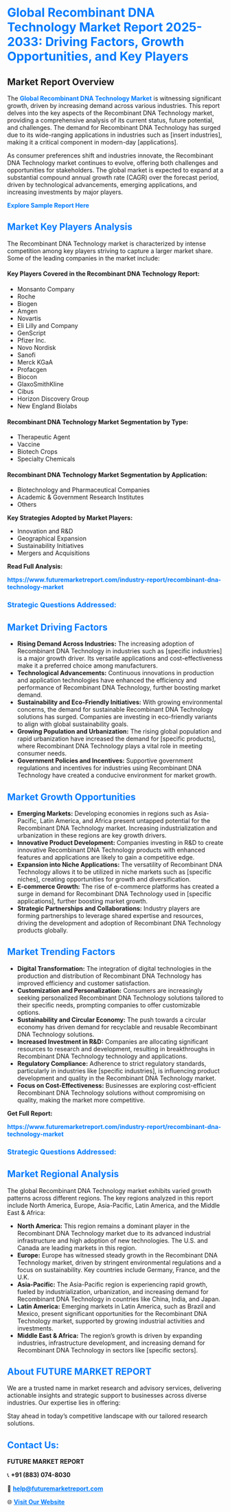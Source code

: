 <h1 style="color: #007BFF;">Global Recombinant DNA Technology Market Report 2025-2033: Driving Factors, Growth Opportunities, and Key Players</h1>

<section id="overview">
<h2>Market Report Overview</h2>
<p>The <a href="https://www.futuremarketreport.com/industry-report/recombinant-dna-technology-market" style="color: #007BFF; text-decoration: none;"><strong>Global Recombinant DNA Technology Market</strong></a> is witnessing significant growth, driven by increasing demand across various industries. This report delves into the key aspects of the Recombinant DNA Technology market, providing a comprehensive analysis of its current status, future potential, and challenges. The demand for Recombinant DNA Technology has surged due to its wide-ranging applications in industries such as [insert industries], making it a critical component in modern-day [applications].</p>
<p>As consumer preferences shift and industries innovate, the Recombinant DNA Technology market continues to evolve, offering both challenges and opportunities for stakeholders. The global market is expected to expand at a substantial compound annual growth rate (CAGR) over the forecast period, driven by technological advancements, emerging applications, and increasing investments by major players.</p>
</section>

<section id="overview">
<p><a href="https://www.futuremarketreport.com/request-sample/reportId=106459" style="color: #007BFF; text-decoration: none;"><strong>Explore Sample Report Here</strong></a></p>
</section>

<section id="key-players">
<h2 style="color: #007BFF;">Market Key Players Analysis</h2>
<p>The Recombinant DNA Technology market is characterized by intense competition among key players striving to capture a larger market share. Some of the leading companies in the market include:</p>
<h4>Key Players Covered in the Recombinant DNA Technology Report:</h4>
<ul><li>Monsanto Company</li><li>Roche</li><li>Biogen</li><li>Amgen</li><li>Novartis</li><li>Eli Lilly and Company</li><li>GenScript</li><li>Pfizer Inc.</li><li>Novo Nordisk</li><li>Sanofi</li><li>Merck KGaA</li><li>Profacgen</li><li>Biocon</li><li>GlaxoSmithKline</li><li>Cibus</li><li>Horizon Discovery Group</li><li>New England Biolabs</li></ul>
<h4>Recombinant DNA Technology Market Segmentation by Type:</h4>
<ul><li>Therapeutic Agent</li><li>Vaccine</li><li>Biotech Crops</li><li>Specialty Chemicals</li></ul>

<h4>Recombinant DNA Technology Market Segmentation by Application:</h4>
<ul><li>Biotechnology and Pharmaceutical Companies</li><li>Academic &amp; Government Research Institutes</li><li>Others</li></ul>
<p><strong>Key Strategies Adopted by Market Players:</strong></p>
<ul>
<li>Innovation and R&D</li>
<li>Geographical Expansion</li>
<li>Sustainability Initiatives</li>
<li>Mergers and Acquisitions</li>
</ul>
</section>

<section>
<p><strong>Read Full Analysis: </strong></p><a href="https://www.futuremarketreport.com/industry-report/recombinant-dna-technology-market" style="color: #007BFF; text-decoration: none;"><strong>https://www.futuremarketreport.com/industry-report/recombinant-dna-technology-market</strong></a>
<h3 style="color: #007BFF;">Strategic Questions Addressed:</h3>
</section>

<section id="driving-factors">
<h2 style="color: #007BFF;">Market Driving Factors</h2>
<ul>
<li><strong>Rising Demand Across Industries:</strong> The increasing adoption of Recombinant DNA Technology in industries such as [specific industries] is a major growth driver. Its versatile applications and cost-effectiveness make it a preferred choice among manufacturers.</li>
<li><strong>Technological Advancements:</strong> Continuous innovations in production and application technologies have enhanced the efficiency and performance of Recombinant DNA Technology, further boosting market demand.</li>
<li><strong>Sustainability and Eco-Friendly Initiatives:</strong> With growing environmental concerns, the demand for sustainable Recombinant DNA Technology solutions has surged. Companies are investing in eco-friendly variants to align with global sustainability goals.</li>
<li><strong>Growing Population and Urbanization:</strong> The rising global population and rapid urbanization have increased the demand for [specific products], where Recombinant DNA Technology plays a vital role in meeting consumer needs.</li>
<li><strong>Government Policies and Incentives:</strong> Supportive government regulations and incentives for industries using Recombinant DNA Technology have created a conducive environment for market growth.</li>
</ul>
</section>

<section id="growth-opportunities">
<h2 style="color: #007BFF;">Market Growth Opportunities</h2>
<ul>
<li><strong>Emerging Markets:</strong> Developing economies in regions such as Asia-Pacific, Latin America, and Africa present untapped potential for the Recombinant DNA Technology market. Increasing industrialization and urbanization in these regions are key growth drivers.</li>
<li><strong>Innovative Product Development:</strong> Companies investing in R&D to create innovative Recombinant DNA Technology products with enhanced features and applications are likely to gain a competitive edge.</li>
<li><strong>Expansion into Niche Applications:</strong> The versatility of Recombinant DNA Technology allows it to be utilized in niche markets such as [specific niches], creating opportunities for growth and diversification.</li>
<li><strong>E-commerce Growth:</strong> The rise of e-commerce platforms has created a surge in demand for Recombinant DNA Technology used in [specific applications], further boosting market growth.</li>
<li><strong>Strategic Partnerships and Collaborations:</strong> Industry players are forming partnerships to leverage shared expertise and resources, driving the development and adoption of Recombinant DNA Technology products globally.</li>
</ul>
</section>

<section id="trending-factors">
<h2 style="color: #007BFF;">Market Trending Factors</h2>
<ul>
<li><strong>Digital Transformation:</strong> The integration of digital technologies in the production and distribution of Recombinant DNA Technology has improved efficiency and customer satisfaction.</li>
<li><strong>Customization and Personalization:</strong> Consumers are increasingly seeking personalized Recombinant DNA Technology solutions tailored to their specific needs, prompting companies to offer customizable options.</li>
<li><strong>Sustainability and Circular Economy:</strong> The push towards a circular economy has driven demand for recyclable and reusable Recombinant DNA Technology solutions.</li>
<li><strong>Increased Investment in R&D:</strong> Companies are allocating significant resources to research and development, resulting in breakthroughs in Recombinant DNA Technology technology and applications.</li>
<li><strong>Regulatory Compliance:</strong> Adherence to strict regulatory standards, particularly in industries like [specific industries], is influencing product development and quality in the Recombinant DNA Technology market.</li>
<li><strong>Focus on Cost-Effectiveness:</strong> Businesses are exploring cost-efficient Recombinant DNA Technology solutions without compromising on quality, making the market more competitive.</li>
</ul>
</section>

<section>
<p><strong>Get Full Report: </strong></p><a href="https://www.futuremarketreport.com/industry-report/recombinant-dna-technology-market" style="color: #007BFF; text-decoration: none;"><strong>https://www.futuremarketreport.com/industry-report/recombinant-dna-technology-market</strong></a>
<h3 style="color: #007BFF;">Strategic Questions Addressed:</h3>
</section>


<section id="regional-analysis">
<h2 style="color: #007BFF;">Market Regional Analysis</h2>
<p>The global Recombinant DNA Technology market exhibits varied growth patterns across different regions. The key regions analyzed in this report include North America, Europe, Asia-Pacific, Latin America, and the Middle East & Africa:</p>
<ul>
<li><strong>North America:</strong> This region remains a dominant player in the Recombinant DNA Technology market due to its advanced industrial infrastructure and high adoption of new technologies. The U.S. and Canada are leading markets in this region.</li>
<li><strong>Europe:</strong> Europe has witnessed steady growth in the Recombinant DNA Technology market, driven by stringent environmental regulations and a focus on sustainability. Key countries include Germany, France, and the U.K.</li>
<li><strong>Asia-Pacific:</strong> The Asia-Pacific region is experiencing rapid growth, fueled by industrialization, urbanization, and increasing demand for Recombinant DNA Technology in countries like China, India, and Japan.</li>
<li><strong>Latin America:</strong> Emerging markets in Latin America, such as Brazil and Mexico, present significant opportunities for the Recombinant DNA Technology market, supported by growing industrial activities and investments.</li>
<li><strong>Middle East & Africa:</strong> The region’s growth is driven by expanding industries, infrastructure development, and increasing demand for Recombinant DNA Technology in sectors like [specific sectors].</li>
</ul>
</section>

<footer>
<h2 style="color: #007BFF;">About FUTURE MARKET REPORT</h2>
<p>We are a trusted name in market research and advisory services, delivering actionable insights and strategic support to businesses across diverse industries. Our expertise lies in offering:</p>

<p>Stay ahead in today’s competitive landscape with our tailored research solutions.</p>

<h2 style="color: #007BFF;">Contact Us:</h2>
<p><strong>FUTURE MARKET REPORT</strong></p>
<p>📞 <strong>+91 (883) 074-8030</strong></p>
<p>📧 <strong><a href="mailto:help@futuremarketreport.com" style="color: #007BFF;">help@futuremarketreport.com</a></strong></p>
<p>🌐 <strong><a href="https://www.futuremarketreport.com/" style="color: #007BFF;">Visit Our Website</a></strong></p>
</footer>